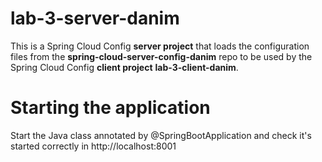 # lab-3-server-danim

This is a Spring Cloud Config **server project** that loads the configuration files from the **spring-cloud-server-config-danim** repo to be used by the Spring Cloud Config **client project** **lab-3-client-danim**.

# Starting the application

Start the Java class annotated by @SpringBootApplication and check it's started correctly in http://localhost:8001
